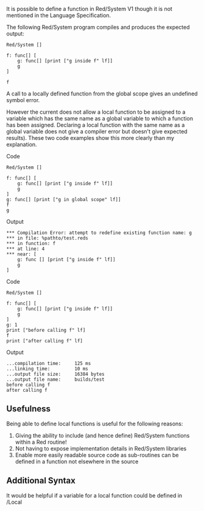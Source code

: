 It is possible to define a function in Red/System V1 though it is not mentioned in the Language Specification.

The following Red/System program compiles and produces the expected output:

```
Red/System []

f: func[] [
	g: func[] [print ["g inside f" lf]]
	g
]

f
```

A call to a locally defined function from the global scope gives an undefined symbol error.

However the current does not allow a local function to be assigned to a variable which has the same name as a global variable to which a function has been assigned. Declaring a local function with the same name as a global variable does not give a compiler error but doesn't give expected results). These two code examples show this more clearly than my explanation.

Code
```
Red/System []

f: func[] [
	g: func[] [print ["g inside f" lf]]
	g
]
g: func[] [print ["g in global scope" lf]]
f
g
```

Output
```
*** Compilation Error: attempt to redefine existing function name: g 
*** in file: %pathto/test.reds 
*** in function: f
*** at line: 4 
*** near: [
    g: func [] [print ["g inside f" lf]] 
    g
]
```

Code
```
Red/System []

f: func[] [
	g: func[] [print ["g inside f" lf]]
	g
]
g: 1
print ["before calling f" lf]
f
print ["after calling f" lf]
```

Output
```
...compilation time:     125 ms
...linking time:         10 ms
...output file size:     16384 bytes
...output file name:     builds/test
before calling f
after calling f
```

## Usefulness
Being able to define local functions is useful for the following reasons:

1. Giving the ability to include (and hence define) Red/System functions within a Red routine!
2. Not having to expose implementation details in Red/System libraries
3. Enable more easily readable source code as sub-routines can be defined in a function not elsewhere in the source

## Additional Syntax
It would be helpful if a variable for a local function could be defined in /Local 
